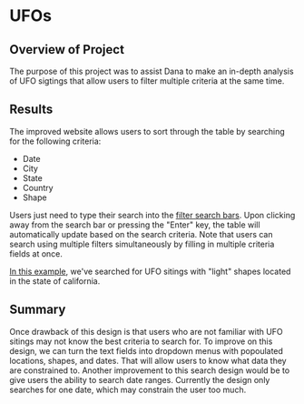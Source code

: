 # UFOs

## Overview of Project
The purpose of this project was to assist Dana to make an in-depth analysis of UFO sigtings that allow users to filter multiple criteria at the same time.

## Results
The improved website allows users to sort through the table by searching for the following criteria:
* Date
* City
* State
* Country
* Shape

Users just need to type their search into the [filter search bars](static/images/filters.png).
Upon clicking away from the search bar or pressing the "Enter" key, the table will automatically update based on the search criteria. Note that users can search using multiple filters simultaneously by filling in multiple criteria fields at once.

[In this example](static/images/data.png), we've searched for UFO sitings with "light" shapes located in the state of california.

## Summary
Once drawback of this design is that users who are not familiar with UFO sitings may not know the best criteria to search for. To improve on this design, we can turn the text fields into dropdown menus with popoulated locations, shapes, and dates. That will allow users to know what data they are constrained to. Another improvement to this search design would be to give users the ability to search date ranges. Currently the design only searches for one date, which may constrain the user too much.
